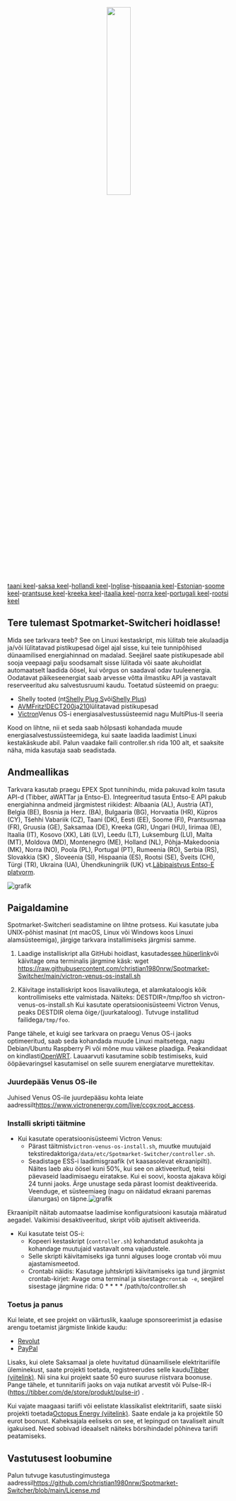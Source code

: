 <p align="center" width="100%">
    <img width="33%" src="https://github.com/christian1980nrw/Spotmarket-Switcher/blob/main/SpotmarketSwitcherLogo.png?raw=true"> 
</p>

[taani keel](README.da.md)-[saksa keel](README.de.md)-[hollandi keel](README.nl.md)-[Inglise](README.md)-[hispaania keel](README.es.md)-[Estonian](README.et.md)-[soome keel](README.fi.md)-[prantsuse keel](README.fr.md)-[kreeka keel](README.el.md)-[itaalia keel](README.it.md)-[norra keel](README.no.md)-[portugali keel](README.pt.md)-[rootsi keel](README.sv.md)

## Tere tulemast Spotmarket-Switcheri hoidlasse!

Mida see tarkvara teeb?
See on Linuxi kestaskript, mis lülitab teie akulaadija ja/või lülitatavad pistikupesad õigel ajal sisse, kui teie tunnipõhised dünaamilised energiahinnad on madalad.
Seejärel saate pistikupesade abil sooja veepaagi palju soodsamalt sisse lülitada või saate akuhoidlat automaatselt laadida öösel, kui võrgus on saadaval odav tuuleenergia.
Oodatavat päikeseenergiat saab arvesse võtta ilmastiku API ja vastavalt reserveeritud aku salvestusruumi kaudu.
Toetatud süsteemid on praegu:

-   Shelly tooted (nt[Shelly Plug S](https://shellyparts.de/products/shelly-plus-plug-s)või[Shelly Plus](https://shellyparts.de/products/shelly-plus-1pm))
-   [AVMFritz!DECT200](https://avm.de/produkte/smart-home/fritzdect-200/)ja[210](https://avm.de/produkte/smart-home/fritzdect-210/)lülitatavad pistikupesad
-   [Victron](https://www.victronenergy.com/)Venus OS-i energiasalvestussüsteemid nagu MultiPlus-II seeria

Kood on lihtne, nii et seda saab hõlpsasti kohandada muude energiasalvestussüsteemidega, kui saate laadida laadimist Linuxi kestakäskude abil.
Palun vaadake faili controller.sh rida 100 alt, et saaksite näha, mida kasutaja saab seadistada.

## Andmeallikas

Tarkvara kasutab praegu EPEX Spot tunnihindu, mida pakuvad kolm tasuta API-d (Tibber, aWATTar ja Entso-E).
Integreeritud tasuta Entso-E API pakub energiahinna andmeid järgmistest riikidest:
Albaania (AL), Austria (AT), Belgia (BE), Bosnia ja Herz. (BA), Bulgaaria (BG), Horvaatia (HR), Küpros (CY), Tšehhi Vabariik (CZ), Taani (DK), Eesti (EE), Soome (FI), Prantsusmaa (FR), Gruusia (GE), Saksamaa (DE), Kreeka (GR), Ungari (HU), Iirimaa (IE), Itaalia (IT), Kosovo (XK), Läti (LV), Leedu (LT), Luksemburg (LU), Malta (MT), Moldova (MD), Montenegro (ME), Holland (NL), Põhja-Makedoonia (MK), Norra (NO), Poola (PL), Portugal (PT), Rumeenia (RO), Serbia (RS), Slovakkia (SK) , Sloveenia (SI), Hispaania (ES), Rootsi (SE), Šveits (CH), Türgi (TR), Ukraina (UA), Ühendkuningriik (UK) vt.[Läbipaistvus Entso-E platvorm](https://transparency.entsoe.eu/transmission-domain/r2/dayAheadPrices/show).

![grafik](https://user-images.githubusercontent.com/6513794/224442951-c0155a48-f32b-43f4-8014-d86d60c3b311.png)

## Paigaldamine

Spotmarket-Switcheri seadistamine on lihtne protsess. Kui kasutate juba UNIX-põhist masinat (nt macOS, Linux või Windows koos Linuxi alamsüsteemiga), järgige tarkvara installimiseks järgmisi samme.

1.  Laadige installiskript alla GitHubi hoidlast, kasutades[see hüperlink](https://raw.githubusercontent.com/christian1980nrw/Spotmarket-Switcher/main/victron-venus-os-install.sh)või käivitage oma terminalis järgmine käsk:
        wget https://raw.githubusercontent.com/christian1980nrw/Spotmarket-Switcher/main/victron-venus-os-install.sh

2.  Käivitage installiskript koos lisavalikutega, et alamkataloogis kõik kontrollimiseks ette valmistada. Näiteks:
        DESTDIR=/tmp/foo sh victron-venus-os-install.sh
    Kui kasutate operatsioonisüsteemi Victron Venus, peaks DESTDIR olema õige`/`(juurkataloog). Tutvuge installitud failidega`/tmp/foo`.

Pange tähele, et kuigi see tarkvara on praegu Venus OS-i jaoks optimeeritud, saab seda kohandada muude Linuxi maitsetega, nagu Debian/Ubuntu Raspberry Pi või mõne muu väikese plaadiga. Peakandidaat on kindlasti[OpenWRT](https://www.openwrt.org). Lauaarvuti kasutamine sobib testimiseks, kuid ööpäevaringsel kasutamisel on selle suurem energiatarve murettekitav.

### Juurdepääs Venus OS-ile

Juhised Venus OS-ile juurdepääsu kohta leiate aadressilt<https://www.victronenergy.com/live/ccgx:root_access>.

### Installi skripti täitmine

-   Kui kasutate operatsioonisüsteemi Victron Venus:
    -   Pärast täitmist`victron-venus-os-install.sh`, muutke muutujaid tekstiredaktoriga`/data/etc/Spotmarket-Switcher/controller.sh`.
    -   Seadistage ESS-i laadimisgraafik (vt kaasasolevat ekraanipilti). Näites laeb aku öösel kuni 50%, kui see on aktiveeritud, teisi päevaseid laadimisaegu eiratakse. Kui ei soovi, koosta ajakava kõigi 24 tunni jaoks. Ärge unustage seda pärast loomist deaktiveerida. Veenduge, et süsteemiaeg (nagu on näidatud ekraani paremas ülanurgas) on täpne.![grafik](https://user-images.githubusercontent.com/6513794/206877184-b8bf0752-b5d5-4c1b-af15-800b6499cfc7.png)

Ekraanipilt näitab automaatse laadimise konfiguratsiooni kasutaja määratud aegadel. Vaikimisi desaktiveeritud, skript võib ajutiselt aktiveerida.

-   Kui kasutate teist OS-i:
    -   Kopeeri kestaskript (`controller.sh`) kohandatud asukohta ja kohandage muutujaid vastavalt oma vajadustele.
    -   Selle skripti käivitamiseks iga tunni alguses looge crontab või muu ajastamismeetod.
    -   Crontabi näidis:
          Kasutage juhtskripti käivitamiseks iga tund järgmist crontab-kirjet:
          Avage oma terminal ja sisestage`crontab -e`, seejärel sisestage järgmine rida:
            0 * * * * /path/to/controller.sh

### Toetus ja panus

Kui leiate, et see projekt on väärtuslik, kaaluge sponsoreerimist ja edasise arengu toetamist järgmiste linkide kaudu:

-   [Revolut](https://revolut.me/christqki2)
-   [PayPal](https://paypal.me/christian1980nrw)

Lisaks, kui olete Saksamaal ja olete huvitatud dünaamilisele elektritariifile üleminekust, saate projekti toetada, registreerudes selle kaudu[Tibber (viitelink)](https://invite.tibber.com/ojgfbx2e). Nii sina kui projekt saate 50 euro suuruse riistvara boonuse. Pange tähele, et tunnitariifi jaoks on vaja nutikat arvestit või Pulse-IR-i (<https://tibber.com/de/store/produkt/pulse-ir>) .

Kui vajate maagaasi tariifi või eelistate klassikalist elektritariifi, saate siiski projekti toetada[Octopus Energy (viitelink)](https://share.octopusenergy.de/glass-raven-58).
Saate endale ja ka projektile 50 eurot boonust.
Kaheksajala eeliseks on see, et lepingud on tavaliselt ainult igakuised. Need sobivad ideaalselt näiteks börsihindadel põhineva tariifi peatamiseks.

## Vastutusest loobumine

Palun tutvuge kasutustingimustega aadressil<https://github.com/christian1980nrw/Spotmarket-Switcher/blob/main/License.md>
